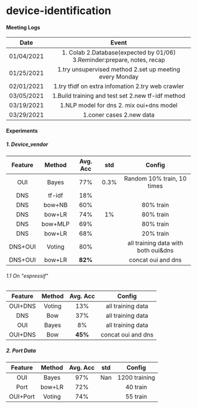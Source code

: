 # device-identification

#### Meeting Logs

|    Date    |                            Event                             |
| :--------: | :----------------------------------------------------------: |
| 01/04/2021 | 1. Colab 2.Database(expected by 01/06) 3.Reminder:prepare, notes, recap |
| 01/25/2021 |   1.try unsupervised method 2.set up meeting every Monday    |
| 02/01/2021 |      1.try tfidf on extra infomation 2.try web crawler       |
| 03/05/2021 |      1.Build training and test set 2.new tf-idf method       |
| 03/19/2021 |           1.NLP model for dns 2. mix oui+dns model           |
| 03/29/2021 |                   1.coner cases 2.new data                   |

#### Experiments

##### 1. Device_vendor

| Feature | Method  | Avg. Acc | std  |               Config                |
| :-----: | :-----: | :------: | :--: | :---------------------------------: |
|   OUI   |  Bayes  |   77%    | 0.3% |     Random 10% train, 10 times      |
|   DNS   | tf-idf  |   18%    |      |                                     |
|   DNS   | bow+NB  |   60%    |      |              80% train              |
|   DNS   | bow+LR  |   74%    |  1%  |              80% train              |
|   DNS   | bow+MLP |   69%    |      |              80% train              |
|   DNS   | bow+LR  |   68%    |      |              20% train              |
| DNS+OUI | Voting  |   80%    |      | all training data with both oui&dns |
| DNS+OUI | bow+LR  | **82%**  |      |         concat oui and dns          |

###### 1.1 On "espressif"

| Feature | Method | Avg. Acc |       Config       |
| :-----: | :----: | :------: | :----------------: |
| OUI+DNS | Voting |   13%    | all training data  |
|   DNS   |  Bow   |   37%    | all training data  |
|   OUI   | Bayes  |    8%    | all training data  |
| OUI+DNS |  Bow   | **45%**  | concat oui and dns |

##### 2. Port Data

##### 

| Feature  | Method | Avg. Acc | std  |    Config     |
| :------: | :----: | :------: | :--: | :-----------: |
|   OUI    | Bayes  |   97%    | Nan  | 1200 training |
|   Port   | bow+LR |   72%    |      |   40 train    |
| OUI+Port | Voting |   74%    |      |   55 train    |

​	

